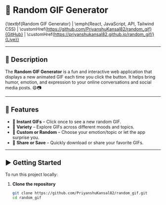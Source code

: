 # 🎉 Random GIF Generator

{\textbf{Random GIF Generator} $|$ \emph{React, JavaScript, API, Tailwind CSS} $|$ \customHref{https://github.com/PriyanshuKansal82/random_gif}{GitHub} $|$ \customHref{https://priyanshukansal82.github.io/random_gif/}{Live}}

---

## 📝 Description

The **Random GIF Generator** is a fun and interactive web application that displays a new animated GIF each time you click the button. It helps bring humor, emotion, and expression to your online conversations and social media posts. 😄📷

---

## 🚀 Features

- 🎥 **Instant GIFs** – Click once to see a new random GIF.
- 🌈 **Variety** – Explore GIFs across different moods and topics.
- 🎨 **Custom or Random** – Choose your emotion/topic or let the app surprise you.
- 💾 **Share or Save** – Quickly download or share your favorite GIFs.

---

## ▶️ Getting Started

To run this project locally:

1. **Clone the repository**
   ```bash
   git clone https://github.com/PriyanshuKansal82/random_gif.git
   cd random_gif
